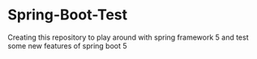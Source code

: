 # Spring-Boot-Test
Creating this repository to play around with spring framework 5 and test some new features of spring boot 5 
